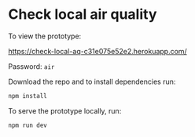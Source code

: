 # Check local air quality

To view the prototype:

<https://check-local-aq-c31e075e52e2.herokuapp.com/>

Password: `air`


Download the repo and to install dependencies run:

```sh
npm install
```

To serve the prototype locally, run:

```sh
npm run dev
```
